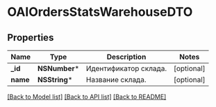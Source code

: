 # OAIOrdersStatsWarehouseDTO

## Properties
Name | Type | Description | Notes
------------ | ------------- | ------------- | -------------
**_id** | **NSNumber*** | Идентификатор склада. | [optional] 
**name** | **NSString*** | Название склада. | [optional] 

[[Back to Model list]](../README.md#documentation-for-models) [[Back to API list]](../README.md#documentation-for-api-endpoints) [[Back to README]](../README.md)


